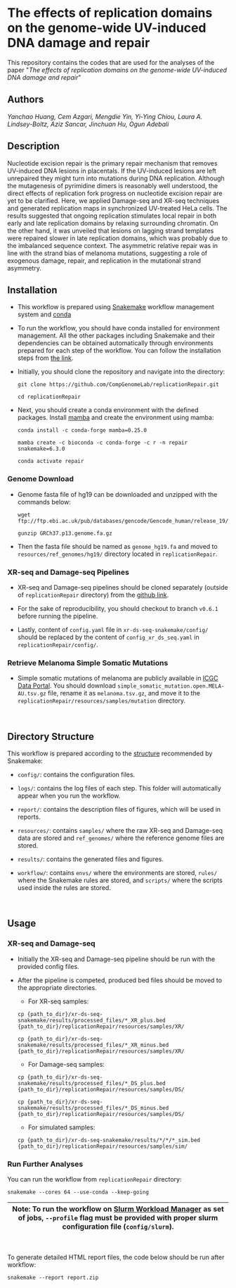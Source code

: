 # The effects of replication domains on the genome-wide UV-induced DNA damage and repair 

This repository contains the codes that are used for the analyses of the paper "_The effects of replication domains on the genome-wide UV-induced DNA damage and repair_"

## Authors

_Yanchao Huang, Cem Azgari, Mengdie Yin, Yi-Ying Chiou, Laura A. Lindsey-Boltz, Aziz Sancar, Jinchuan Hu, Ogun Adebali_

## Description 

Nucleotide excision repair is the primary repair mechanism that removes UV-induced DNA lesions in placentals. If the UV-induced lesions are left unrepaired they might turn into mutations during DNA replication. Although the mutagenesis of pyrimidine dimers is reasonably well understood, the direct effects of replication fork progress on nucleotide excision repair are yet to be clarified. Here, we applied Damage-seq and XR-seq techniques and generated replication maps in synchronized UV-treated HeLa cells. The results suggested that ongoing replication stimulates local repair in both early and late replication domains by relaxing surrounding chromatin. On the other hand, it was unveiled that lesions on lagging strand templates were repaired slower in late replication domains, which was probably due to the imbalanced sequence context. The asymmetric relative repair was in line with the strand bias of melanoma mutations, suggesting a role of exogenous damage, repair, and replication in the mutational strand asymmetry.

## Installation

- This workflow is prepared using 
[Snakemake](https://snakemake.readthedocs.io/en/stable/) workflow management 
system and [conda](https://docs.conda.io/en/latest/)

- To run the workflow, you should have conda installed for environment 
management. All the other packages including Snakemake and their dependencies 
can be obtained automatically through environments prepared for each step of 
the workflow. You can follow the installation steps from 
[the link](https://docs.conda.io/projects/conda/en/latest/user-guide/install/download.html).

- Initially, you should clone the repository and navigate into the directory: 

    ```
    git clone https://github.com/CompGenomeLab/replicationRepair.git
    
    cd replicationRepair
    ```

- Next, you should create a conda environment with the defined packages. 
Install [mamba](https://mamba.readthedocs.io/en/latest/) 
and create the environment using mamba:

    ```
    conda install -c conda-forge mamba=0.25.0

    mamba create -c bioconda -c conda-forge -c r -n repair snakemake=6.3.0

    conda activate repair
    ```

### Genome Download

- Genome fasta file of hg19 can be downloaded and unzipped with the commands below:

    ```
    wget ftp://ftp.ebi.ac.uk/pub/databases/gencode/Gencode_human/release_19/GRCh37.p13.genome.fa.gz

    gunzip GRCh37.p13.genome.fa.gz
    ```

- Then the fasta file should be named as `genome_hg19.fa` and 
moved to `resources/ref_genomes/hg19/` directory located in 
`replicationRepair`.

### XR-seq and Damage-seq Pipelines

- XR-seq and Damage-seq pipelines should be cloned separately 
(outside of `replicationRepair` directory) from the 
[github link](https://github.com/CompGenomeLab/xr-ds-seq-snakemake).

- For the sake of reproducibility, you should checkout to branch `v0.6.1` 
before running the pipeline.

- Lastly, content of `config.yaml` file in `xr-ds-seq-snakemake/config/` 
should be replaced by the content of `config_xr_ds_seq.yaml` in 
`replicationRepair/config/`.

### Retrieve Melanoma Simple Somatic Mutations 

- Simple somatic mutations of melanoma are publicly available in 
[ICGC Data Portal](https://dcc.icgc.org/releases/release_28/Projects/MELA-AU).
You should download `simple_somatic_mutation.open.MELA-AU.tsv.gz` file, 
rename it as `melanoma.tsv.gz`, and 
move it to the `replicationRepair/resources/samples/mutation` directory.

<br>

## Directory Structure

This workflow is prepared according to the 
[structure](https://snakemake.readthedocs.io/en/stable/snakefiles/deployment.html) 
recommended by Snakemake: 

- `config/`: contains the configuration files.

- `logs/`: contains the log files of each step. 
This folder will automatically appear when you run the workflow.

- `report/`: contains the description files of figures,
which will be used in reports.

- `resources/`: contains `samples/` where the raw XR-seq and Damage-seq data 
are stored and `ref_genomes/` where the reference genome files are stored. 

- `results/`: contains the generated files and figures.

- `workflow/`: contains `envs/` where the environments are stored, 
`rules/` where the Snakemake rules are stored, and
`scripts/` where the scripts used inside the rules are stored.
<br>

## Usage

### XR-seq and Damage-seq

- Initially the XR-seq and Damage-seq pipeline should be run
with the provided config files. 

- After the pipeline is competed, produced bed files 
should be moved to the appropriate directories.

    - For XR-seq samples:
    ```
    cp {path_to_dir}/xr-ds-seq-snakemake/results/processed_files/*_XR_plus.bed {path_to_dir}/replicationRepair/resources/samples/XR/

    cp {path_to_dir}/xr-ds-seq-snakemake/results/processed_files/*_XR_minus.bed {path_to_dir}/replicationRepair/resources/samples/XR/
    ```

    - For Damage-seq samples:
    ```
    cp {path_to_dir}/xr-ds-seq-snakemake/results/processed_files/*_DS_plus.bed {path_to_dir}/replicationRepair/resources/samples/DS/

    cp {path_to_dir}/xr-ds-seq-snakemake/results/processed_files/*_DS_minus.bed {path_to_dir}/replicationRepair/resources/samples/DS/
    ```

    - For simulated samples:
    ```
    cp {path_to_dir}/xr-ds-seq-snakemake/results/*/*/*_sim.bed {path_to_dir}/replicationRepair/resources/samples/sim/
    ```

### Run Further Analyses

You can run the workflow from `replicationRepair` directory:

    snakemake --cores 64 --use-conda --keep-going

| Note: To run the workflow on [Slurm Workload Manager](https://slurm.schedmd.com/srun.html) as set of jobs, `--profile` flag must be provided with proper slurm configuration file (`config/slurm`). |
| --- |

<br>

To generate detailed HTML report files, 
the code below should be run after workflow:

```
snakemake --report report.zip
```